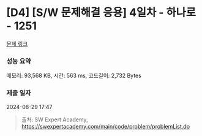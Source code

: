 # [D4] [S/W 문제해결 응용] 4일차 - 하나로 - 1251 

[문제 링크](https://swexpertacademy.com/main/code/problem/problemDetail.do?contestProbId=AV15StKqAQkCFAYD) 

### 성능 요약

메모리: 93,568 KB, 시간: 563 ms, 코드길이: 2,732 Bytes

### 제출 일자

2024-08-29 17:47



> 출처: SW Expert Academy, https://swexpertacademy.com/main/code/problem/problemList.do